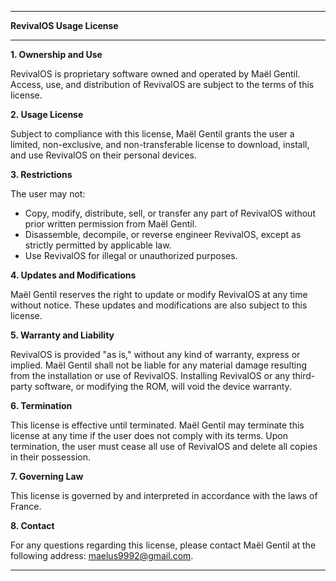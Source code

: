 
---

**RevivalOS Usage License**

---

**1. Ownership and Use**

RevivalOS is proprietary software owned and operated by Maël Gentil. Access, use, and distribution of RevivalOS are subject to the terms of this license.

**2. Usage License**

Subject to compliance with this license, Maël Gentil grants the user a limited, non-exclusive, and non-transferable license to download, install, and use RevivalOS on their personal devices.

**3. Restrictions**

The user may not:
- Copy, modify, distribute, sell, or transfer any part of RevivalOS without prior written permission from Maël Gentil.
- Disassemble, decompile, or reverse engineer RevivalOS, except as strictly permitted by applicable law.
- Use RevivalOS for illegal or unauthorized purposes.

**4. Updates and Modifications**

Maël Gentil reserves the right to update or modify RevivalOS at any time without notice. These updates and modifications are also subject to this license.

**5. Warranty and Liability**

RevivalOS is provided "as is," without any kind of warranty, express or implied. Maël Gentil shall not be liable for any material damage resulting from the installation or use of RevivalOS. Installing RevivalOS or any third-party software, or modifying the ROM, will void the device warranty.

**6. Termination**

This license is effective until terminated. Maël Gentil may terminate this license at any time if the user does not comply with its terms. Upon termination, the user must cease all use of RevivalOS and delete all copies in their possession.

**7. Governing Law**

This license is governed by and interpreted in accordance with the laws of France.

**8. Contact**

For any questions regarding this license, please contact Maël Gentil at the following address: maelus9992@gmail.com.

---
